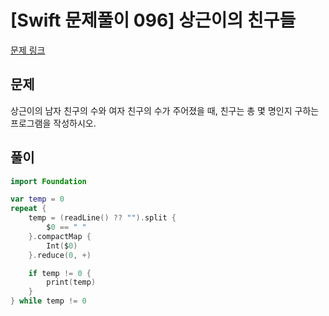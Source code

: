 # [Swift 문제풀이 096] 상근이의 친구들

[문제 링크](https://www.acmicpc.net/problem/5717)

## 문제

상근이의 남자 친구의 수와 여자 친구의 수가 주어졌을 때, 친구는 총 몇 명인지 구하는 프로그램을 작성하시오.


## 풀이

```swift
import Foundation

var temp = 0
repeat {
    temp = (readLine() ?? "").split {
        $0 == " "
    }.compactMap {
        Int($0)
    }.reduce(0, +)

    if temp != 0 {
        print(temp)
    }
} while temp != 0
```
